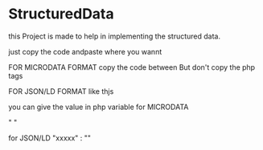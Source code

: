 # StructuredData

this Project is made to help in implementing the structured data.


just copy the code andpaste where you wannt

FOR MICRODATA FORMAT
copy the code between But don't copy the php tags

FOR JSON/LD FORMAT like thjs

<script type="application/ld+json">                                        
{
    "@context"  :   "http://schema.org",
    "@type"     :   "xxxxxx",               
    "xxxxx"     :   "xxxxxx"
}
</script>

you can give the value in php variable
for MICRODATA

"<span itemprop="xxxxxx"> <?php $value ?></span>"

for JSON/LD
"xxxxx" : "<?php $value ?>"
